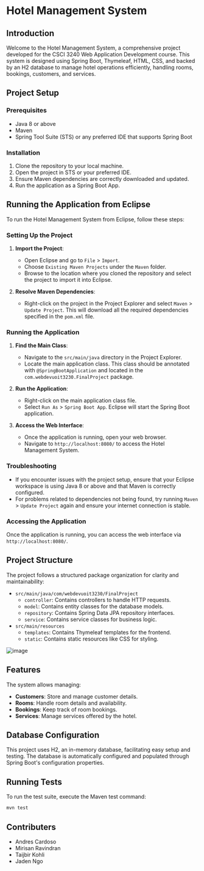 # Hotel Management System

## Introduction
Welcome to the Hotel Management System, a comprehensive project developed for the CSCI 3240 Web Application Development course. This system is designed using Spring Boot, Thymeleaf, HTML, CSS, and backed by an H2 database to manage hotel operations efficiently, handling rooms, bookings, customers, and services.

## Project Setup

### Prerequisites
- Java 8 or above
- Maven
- Spring Tool Suite (STS) or any preferred IDE that supports Spring Boot

### Installation
1. Clone the repository to your local machine.
2. Open the project in STS or your preferred IDE.
3. Ensure Maven dependencies are correctly downloaded and updated.
4. Run the application as a Spring Boot App.

## Running the Application from Eclipse

To run the Hotel Management System from Eclipse, follow these steps:

### Setting Up the Project
1. **Import the Project**:
    - Open Eclipse and go to `File` > `Import`.
    - Choose `Existing Maven Projects` under the `Maven` folder.
    - Browse to the location where you cloned the repository and select the project to import it into Eclipse.

2. **Resolve Maven Dependencies**:
    - Right-click on the project in the Project Explorer and select `Maven` > `Update Project`. This will download all the required dependencies specified in the `pom.xml` file.

### Running the Application
1. **Find the Main Class**:
    - Navigate to the `src/main/java` directory in the Project Explorer.
    - Locate the main application class. This class should be annotated with `@SpringBootApplication` and located in the `com.webdevuoit3230.FinalProject` package.

2. **Run the Application**:
    - Right-click on the main application class file.
    - Select `Run As` > `Spring Boot App`. Eclipse will start the Spring Boot application.

3. **Access the Web Interface**:
    - Once the application is running, open your web browser.
    - Navigate to `http://localhost:8080/` to access the Hotel Management System.

### Troubleshooting
- If you encounter issues with the project setup, ensure that your Eclipse workspace is using Java 8 or above and that Maven is correctly configured.
- For problems related to dependencies not being found, try running `Maven` > `Update Project` again and ensure your internet connection is stable.

### Accessing the Application
Once the application is running, you can access the web interface via `http://localhost:8080/`. 

## Project Structure
The project follows a structured package organization for clarity and maintainability:

- `src/main/java/com/webdevuoit3230/FinalProject`
  - `controller`: Contains controllers to handle HTTP requests.
  - `model`: Contains entity classes for the database models.
  - `repository`: Contains Spring Data JPA repository interfaces.
  - `service`: Contains service classes for business logic.
- `src/main/resources`
  - `templates`: Contains Thymeleaf templates for the frontend.
  - `static`: Contains static resources like CSS for styling.
 
![image](https://github.com/MirisanRavindran/webdevfinalproject/assets/91202768/d120fdd5-ab85-428d-b7ed-6827d13974da)
  

## Features
The system allows managing:
- **Customers**: Store and manage customer details.
- **Rooms**: Handle room details and availability.
- **Bookings**: Keep track of room bookings.
- **Services**: Manage services offered by the hotel.

## Database Configuration
This project uses H2, an in-memory database, facilitating easy setup and testing. The database is automatically configured and populated through Spring Boot's configuration properties.

## Running Tests
To run the test suite, execute the Maven test command:
```sh
mvn test
```

## Contributers
- Andres Cardoso
- Mirisan Ravindran
- Taijbir Kohli
- Jaden Ngo
